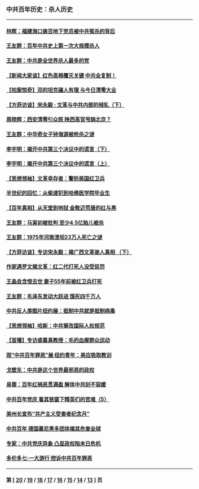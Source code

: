 ### 中共百年历史：杀人历史
---
#### [林辉：福建海口逾百地下党员被中共冤杀的背后](../../pages/nf1176106/n13878946.md?12130430) 
#### [王友群：百年中共史上第一次大规模杀人](../../pages/nf1176106/n13863785.md?12130430) 
#### [王友群：中共是全世界杀人最多的党](../../pages/nf1176106/n13860689.md?12130430) 
#### [【新闻大家谈】红色高棉覆灭关键 中共全复制！](../../pages/nf1176106/n13850222.md?12130430) 
#### [【拍案惊奇】邓的坦克碾人有理 与今日清零大业](../../pages/nf1176106/n13729574.md?12130430) 
#### [【方菲访谈】宋永毅 : 文革与中共内部的倾轧（下）](../../pages/nf1176106/n13486836.md?12130430) 
#### [周晓辉：西安清零引众怒 陕西高官甩锅北京？](../../pages/nf1176106/n13484627.md?12130430) 
#### [王友群：中华奇女子钟海源被枪杀之谜](../../pages/nf1176106/n13430555.md?12130430) 
#### [李宇明：揭开中共第三个决议中的谎言（下）](../../pages/nf1176106/n13389389.md?12130430) 
#### [李宇明：揭开中共第三个决议中的谎言（上）](../../pages/nf1176106/n13388697.md?12130430) 
#### [【思想领袖】文革幸存者：警防美国红卫兵](../../pages/nf1176106/n13339289.md?12130430) 
#### [半世纪的回忆：从偷渡犯到哈佛医学院毕业生](../../pages/nf1176106/n13345328.md?12130430) 
#### [【百年真相】从天堂到地狱 金敬迈荒唐的红与黑](../../pages/nf1176106/n13336995.md?12130430) 
#### [王友群：马寅初被批判 至少4.5亿胎儿被杀](../../pages/nf1176106/n13260313.md?12130430) 
#### [王友群：1975年河南溃坝23万人死亡之谜](../../pages/nf1176106/n13231576.md?12130430) 
#### [【方菲访谈】专访宋永毅：揭广西文革骇人真相 （下）](../../pages/nf1176106/n13209074.md?12130430) 
#### [作家遇罗文揭文革：红二代打死人没受惩罚](../../pages/nf1176106/n13205254.md?12130430) 
#### [王晶垚含恨去世 妻子55年前被红卫兵打死](../../pages/nf1176106/n13203590.md?12130430) 
#### [王友群：毛泽东发动大跃进 饿死四千万人](../../pages/nf1176106/n13177158.md?12130430) 
#### [中共反人类图片纽约展：抵制中共就是抵制病毒](../../pages/nf1176106/n13115371.md?12130430) 
#### [【思想领袖】哈斯：中共窜改国际人权规范](../../pages/nf1176106/n13053647.md?12130430) 
#### [【首播】专访盛慕真教授：毛的血腥群众运动](../../pages/nf1176106/n13091782.md?12130430) 
#### [观“中共百年罪恶”展 纽约青年：美应吸取教训](../../pages/nf1176106/n13085246.md?12130430) 
#### [戈壁东：中共是这个世界最邪恶的政权](../../pages/nf1176106/n13085641.md?12130430) 
#### [易蓉：百年红祸恶贯满盈 解体中共刻不容缓](../../pages/nf1176106/n13084455.md?12130430) 
#### [中共百年党庆 看其铁窗下精英们的苦难（5）](../../pages/nf1176106/n13076766.md?12130430) 
#### [美州长宣布“共产主义受害者纪念月”](../../pages/nf1176106/n13074024.md?12130430) 
#### [中共百年 德国慕尼黑多团体揭其危害全球](../../pages/nf1176106/n13068873.md?12130430) 
#### [专家：中共党庆异象 凸显政权陷末日危机](../../pages/nf1176106/n13067084.md?12130430) 
#### [多伦多七·一大游行 控诉中共百年罪恶](../../pages/nf1176106/n13062043.md?12130430) 

---
#### 第 [ [20](./20.md?12130430) / [19](./19.md?12130430) / [18](./18.md?12130430) / [17](./17.md?12130430) / [16](./16.md?12130430) / [15](./15.md?12130430) / [14](./14.md?12130430) / [13](./13.md?12130430) ] 页
